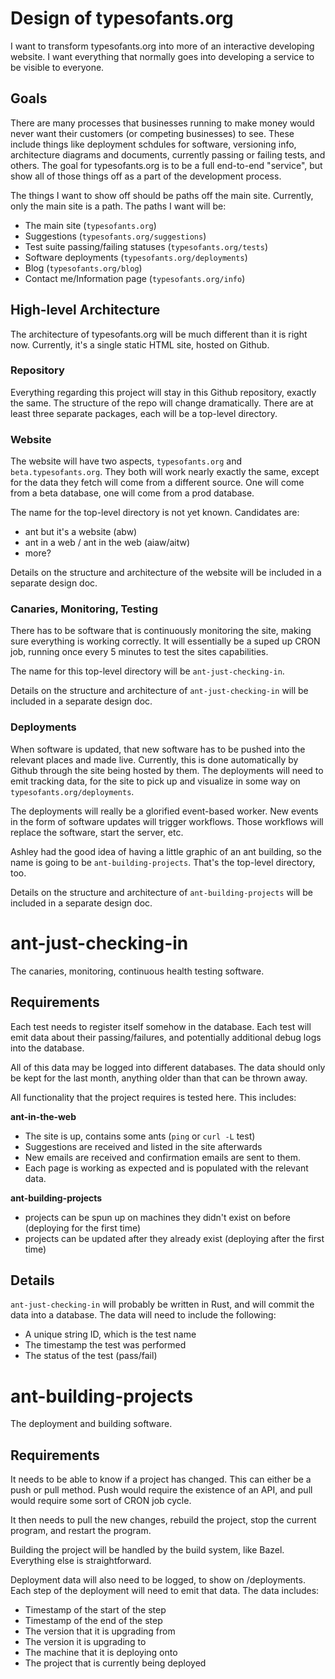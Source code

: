 # Design of typesofants.org

I want to transform typesofants.org into more of an interactive developing website. I want everything that normally goes into developing a service to be visible to everyone.

## Goals

There are many processes that businesses running to make money would never want their customers (or competing businesses) to see. These include things like deployment schdules for software, versioning info, architecture diagrams and documents, currently passing or failing tests, and others. The goal for typesofants.org is to be a full end-to-end "service", but show all of those things off as a part of the development process.

The things I want to show off should be paths off the main site. Currently, only the main site is a path. The paths I want will be:

- The main site (`typesofants.org`)
- Suggestions (`typesofants.org/suggestions`)
- Test suite passing/failing statuses (`typesofants.org/tests`)
- Software deployments (`typesofants.org/deployments`)
- Blog (`typesofants.org/blog`)
- Contact me/Information page (`typesofants.org/info`)

## High-level Architecture

The architecture of typesofants.org will be much different than it is right now. Currently, it's a single static HTML site, hosted on Github.

### Repository

Everything regarding this project will stay in this Github repository, exactly the same. The structure of the repo will change dramatically. There are at least three separate packages, each will be a top-level directory.

### Website

The website will have two aspects, `typesofants.org` and `beta.typesofants.org`. They both will work nearly exactly the same, except for the data they fetch will come from a different source. One will come from a beta database, one will come from a prod database.

The name for the top-level directory is not yet known. Candidates are:

- ant but it's a website (abw)
- ant in a web / ant in the web (aiaw/aitw)
- more?

Details on the structure and architecture of the website will be included in a separate design doc.

### Canaries, Monitoring, Testing

There has to be software that is continuously monitoring the site, making sure everything is working correctly. It will essentially be a suped up CRON job, running once every 5 minutes to test the sites capabilities.

The name for this top-level directory will be `ant-just-checking-in`.

Details on the structure and architecture of `ant-just-checking-in` will be included in a separate design doc.

### Deployments

When software is updated, that new software has to be pushed into the relevant places and made live. Currently, this is done automatically by Github through the site being hosted by them. The deployments will need to emit tracking data, for the site to pick up and visualize in some way on `typesofants.org/deployments`.

The deployments will really be a glorified event-based worker. New events in the form of software updates will trigger workflows. Those workflows will replace the software, start the server, etc.

Ashley had the good idea of having a little graphic of an ant building, so the name is going to be `ant-building-projects`. That's the top-level directory, too.

Details on the structure and architecture of `ant-building-projects` will be included in a separate design doc.

# ant-just-checking-in

The canaries, monitoring, continuous health testing software.

## Requirements

Each test needs to register itself somehow in the database. Each test will emit data about their passing/failures, and potentially additional debug logs into the database.

All of this data may be logged into different databases. The data should only be kept for the last month, anything older than that can be thrown away.

All functionality that the project requires is tested here. This includes:

**ant-in-the-web**

- The site is up, contains some ants (`ping` or `curl -L` test)
- Suggestions are received and listed in the site afterwards
- New emails are received and confirmation emails are sent to them.
- Each page is working as expected and is populated with the relevant data.

**ant-building-projects**

- projects can be spun up on machines they didn't exist on before (deploying for the first time)
- projects can be updated after they already exist (deploying after the first time)

## Details

`ant-just-checking-in` will probably be written in Rust, and will commit the data into a database. The data will need to include the following:

- A unique string ID, which is the test name
- The timestamp the test was performed
- The status of the test (pass/fail)

# ant-building-projects

The deployment and building software.

## Requirements

It needs to be able to know if a project has changed. This can either be a push or pull method. Push would require the existence of an API, and pull would require some sort of CRON job cycle.

It then needs to pull the new changes, rebuild the project, stop the current program, and restart the program.

Building the project will be handled by the build system, like Bazel. Everything else is straightforward.

Deployment data will also need to be logged, to show on /deployments. Each step of the deployment will need to emit that data. The data includes:

- Timestamp of the start of the step
- Timestamp of the end of the step
- The version that it is upgrading from
- The version it is upgrading to
- The machine that it is deploying onto
- The project that is currently being deployed
